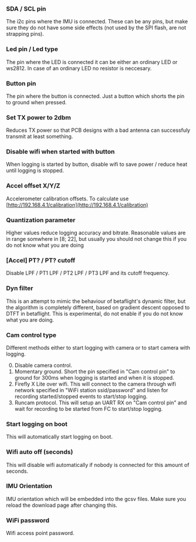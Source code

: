 ### SDA / SCL pin
The i2c pins where the IMU is connected. These can be any pins, but make sure they do not have some side effects (not used by the SPI flash, are not strapping pins).
### Led pin / Led type
The pin where the LED is connected it can be either an ordinary LED or ws2812. In case of an ordinary LED no resistor is neccesary.
### Button pin
The pin where the button is connected. Just a button which shorts the pin to ground when pressed.
### Set TX power to 2dbm
Reduces TX power so that PCB designs with a bad antenna can successfuly transmit at least something.
### Disable wifi when started with button
When logging is started by button, disable wifi to save power / reduce heat until logging is stopped.
### Accel offset X/Y/Z
Accelerometer calibration offsets. To calculate use [http://192.168.4.1/calibration](http://192.168.4.1/calibration)
### Quantization parameter
Higher values reduce logging accuracy and bitrate. Reasonable values are in range somwhere in [8; 22], but usually you should not change this if you do not know what you are doing
### \[Accel\] PT? / PT? cutoff
Disable LPF / PT1 LPF / PT2 LPF / PT3 LPF and its cutoff frequency.
### Dyn filter
This is an attempt to mimic the behaviour of betaflight's dynamic filter, but the algorithm is completely different, based on gradient descent opposed to DTFT in betaflight. This is experimental, do not enable if you do not know what you are doing.
### Cam control type
Different methods either to start logging with camera or to start camera with logging.

0. Disable camera control.
1. Momentary ground. Short the pin specified in "Cam control pin" to ground for 300ms when logging is started and when it is stopped.
2. Firefly X Lite over wifi. This will connect to the camera through wifi network specified in "WiFi station ssid/password" and listen for recording started/stopped events to start/stop logging.
3. Runcam protocol. This will setup an UART RX on "Cam control pin" and wait for recording to be started from FC to start/stop logging.
### Start logging on boot
This will automatically start logging on boot.
### Wifi auto off (seconds)
This will disable wifi automatically if nobody is connected for this amount of seconds.
### IMU Orientation
IMU orientation which will be embedded into the gcsv files. Make sure you reload the download page after changing this.
### WiFi password
Wifi access point password.